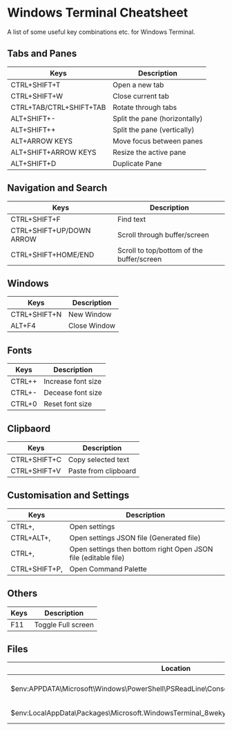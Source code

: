 # Windows Terminal Cheatsheet

A list of some useful key combinations etc. for Windows Terminal.

## Tabs and Panes

| Keys | Description |
| -------- | ------- |
| CTRL+SHIFT+T | Open a new tab |
| CTRL+SHIFT+W | Close current tab |
| CTRL+TAB/CTRL+SHIFT+TAB | Rotate through tabs |
| ALT+SHIFT+- | Split the pane (horizontally) |
| ALT+SHIFT++ | Split the pane (vertically) |
| ALT+ARROW KEYS | Move focus between panes |
| ALT+SHIFT+ARROW KEYS | Resize the active pane |
| ALT+SHIFT+D | Duplicate Pane |

## Navigation and Search

| Keys | Description |
| -------- | ------- |
| CTRL+SHIFT+F | Find text |
| CTRL+SHIFT+UP/DOWN ARROW | Scroll through buffer/screen |
| CTRL+SHIFT+HOME/END | Scroll to top/bottom of the buffer/screen |

## Windows

| Keys | Description |
| -------- | ------- |
| CTRL+SHIFT+N | New Window |
| ALT+F4 | Close Window |


## Fonts

| Keys | Description |
| -------- | ------- |
| CTRL++ | Increase font size |
| CTRL+- | Decease font size |
| CTRL+0 | Reset font size |

## Clipbaord

| Keys | Description |
| -------- | ------- |
| CTRL+SHIFT+C | Copy selected text |
| CTRL+SHIFT+V | Paste from clipboard |

## Customisation and Settings

| Keys | Description |
| -------- | ------- |
| CTRL+, | Open settings |
| CTRL+ALT+, | Open settings JSON file (Generated file) |
| CTRL+, | Open settings then bottom right Open JSON file (editable file) |
| CTRL+SHIFT+P, | Open Command Palette |

## Others

| Keys | Description |
| -------- | ------- |
| F11 | Toggle Full screen |

## Files

| Location | Description |
| -------- | ------- |
| $env:APPDATA\Microsoft\Windows\PowerShell\PSReadLine\ConsoleHost_history.txt | Location of autocompletion commands |
| $env:LocalAppData\Packages\Microsoft.WindowsTerminal_8wekyb3d8bbwe\LocalState\settings.json | Location of settings.json |

